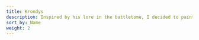 ```yaml
---
title: Krondys
description: Inspired by his lore in the battletome, I decided to paint my Krondys as though the realm of Azyr were visible through him wherever he actually is in the realms. This let me make mine a really unique piece as well as take a chance to view Azyr outside of the Sigmarite cities we usually see, and remember there’s a whole realm out there.
sort_by: Name
weight: 2
---
```

